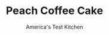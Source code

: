 ---
layout: ../../layouts/MarkdownPostLayout.astro
title: Peach Coffee Cake
author: America's Test Kitchen
pubDate: 2023-03-15
description: "Peach flavor can be muted in baked goods. We set out to make a coffee cake that sang loudly of peaches."
image_url: https://res.cloudinary.com/hksqkdlah/image/upload/ar_1:1,c_fill,dpr_2.0,f_auto,fl_lossy.progressive.strip_profile,g_faces:auto,q_auto:low,w_344/41115-sfs-peach-coffee-cake-reshoot-10-1
tags: ["Desserts or Baked Goods","Fruit","Cakes"]
calories: 3513
protein: 6
carbohydrates: 71
fats: 
fiber: 1
ingredients: ["2 , peaches, halved, pitted, and cut into ½-inch wedges, or 12 ounces frozen sliced peaches, thawed","2 tablespoons, granulated sugar","1/4 teaspoon, salt","1/2 cup (2 1/2 ounces), all-purpose flour","1/4 cup packed (1 3/4 ounces), brown sugar","1/2 teaspoon, ground cinnamon","1/8 teaspoon, salt","3 tablespoons, unsalted butter, melted","1 1/2 cups (7 1/2 ounces), all-purpose flour","3/4 cup (5 1/4 ounces), granulated sugar","2 teaspoons, baking powder","1 teaspoon, salt","1/2 cup, sour cream","2 , large eggs","4 tablespoons, unsalted butter, melted","1 1/2 teaspoons, vanilla extract","1/4 teaspoon, almond extract","1/2 cup, peach preserves"]
serves: 8
time: "1½ hours, plus 30 minutes macerating and 2 hours cooling"
instructions: ["FOR THE PEACHES: Toss peaches, sugar, and salt together in bowl. Let sit at room temperature until peaches exude juice, about 30 minutes. Drain peaches in colander set over bowl; reserve 2 tablespoons juice.","Adjust oven rack to middle position and heat oven to 350 degrees. Grease 9-inch springform pan.","FOR THE TOPPING: Stir flour, sugar, cinnamon, and salt together in bowl. Stir in melted butter until clumps form. Set aside.","FOR THE CAKE: Whisk flour, sugar, baking powder, and salt together in bowl. Whisk sour cream, eggs, melted butter, vanilla, almond extract, and reserved peach juice together in large bowl. Add flour mixture to sour cream mixture and stir until just combined (batter will be quite thick). Stir preserves into batter until just combined (some chunks of preserves may be visible; this is OK).","Transfer batter to prepared pan and spread into even layer. Arrange peaches in concentric circles over batter, overlapping slightly as needed. Sprinkle topping over peaches.","Bake until topping is golden brown and toothpick inserted in center of cake comes out with few crumbs attached, 45 to 50 minutes, rotating pan halfway through baking. Transfer pan to wire rack and let cool completely, about 2 hours. Run thin knife between cake and side of pan; remove side of pan. Cut into wedges and serve."]
nutrition: ["175 mg Potassium","208 mg Phosphorus","127 mg Calcium","2 mg Iron","16 mg Magnesium","375 mg Sodium","14 g Fat","2 mg Niacin (B3)","3 g Monounsaturated","4 mg Vitamin C","80 mg Cholesterol","8 g Saturated","1 g Fiber","54 µg Folic acid","21 µg Folate (food)","39 g Sugars","2 µg Vitamin K","67 g Water","71 g Carbs","114 µg Folate equivalent (total)","6 g Protein","136 µg Vitamin A","439 kcal Energy","35 g Sugars, added","3513 calories"]
notes: "You can use either light or dark brown sugar in this recipe. If you have anything less than peak-of-the-season fresh peaches, its probably best to opt for frozen peaches."
---